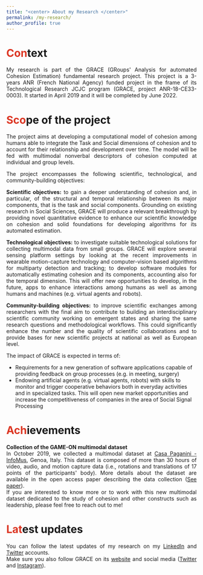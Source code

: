```yaml
---
title: "<center> About my Research </center>"
permalink: /my-research/
author_profile: true
---
```

<span style="color: #DC3522">Con</span>text
======
<p align="justify">My research is part of the GRACE (GRoups' Analysis for automated Cohesion Estimation) fundamental research project. This project is a 3-years ANR (French National Agency) funded project in the frame of its Technological Research JCJC program (GRACE, project ANR-18-CE33-0003). It started in April 2019 and it will be completed by June 2022.</p>


<span style="color: #DC3522">Sco</span>pe of the project
======
<p align="justify">The project aims at developing a computational model of cohesion among humans able to integrate the Task and Social dimensions of cohesion and to account for their relationship and development over time. The model will be fed with multimodal nonverbal descriptors of cohesion computed at individual and group levels.</p>

<p align="justify">The project encompasses the following scientific, technological, and community-building objectives:</p>

<p align="justify"><b>Scientific objectives:</b> to gain a deeper understanding of cohesion and, in particular, of the structural and temporal relationship between its major components, that is the task and social components. Grounding on existing research in Social Sciences, GRACE will produce a relevant breakthrough by providing novel quantitative evidence to enhance our scientific knowledge on cohesion and solid foundations for developing algorithms for its automated estimation.</p>

<p align="justify"><b>Technological objectives:</b> to investigate suitable technological solutions for collecting multimodal data from small groups. GRACE will explore several sensing platform settings by looking at the recent improvements in wearable motion-capture technology and computer-vision based algorithms for multiparty detection and tracking; to develop software modules for automatically estimating cohesion and its components, accounting also for the temporal dimension. This will offer new opportunities to develop, in the future, apps to enhance interactions among humans as well as among humans and machines (e.g. virtual agents and robots).</p>

<p align="justify"><b>Community-building objectives:</b> to improve scientific exchanges among researchers with the final aim to contribute to building an interdisciplinary scientific community working on emergent states and sharing the same research questions and methodological workflows. This could significantly enhance the number and the quality of scientific collaborations and to provide bases for new scientific projects at national as well as European level.</p>

<p align="justify">The impact of GRACE is expected in terms of:
  <ul>
    <li>Requirements for a new generation of software applications capable of providing feedback on group processes (e.g. in meeting, surgery)</li>
    <li>Endowing artificial agents (e.g. virtual agents, robots) with skills to monitor and trigger cooperative behaviors both in everyday activities and in specialized tasks. This will open new market opportunities and increase the competitiveness of companies in the area of Social Signal Processing</li>
  </ul> 
</p>

<span style="color: #DC3522">Ach</span>ievements
====== 
<p align="justify"><b>Collection of the GAME-ON multimodal dataset</b><br>
In October 2019, we collected a multimodal dataset at <a href="http://www.infomus.org/index_eng.php" target="_blank">Casa Paganini - InfoMus</a>, Genoa, Italy. This dataset is composed of more than 30 hours of video, audio, and motion capture data (i.e., rotations and translations of 17 points of the participants' body). More details about the dataset are available in the open access paper describing the data collection (<a href="https://ieeexplore.ieee.org/document/9127943" target="_blank">See paper</a>).<br>
If you are interested to know more or to work with this new multimodal dataset dedicated to the study of cohesion and other constructs such as leadership, please feel free to reach out to me!
</p>

<span style="color: #DC3522">Lat</span>est updates
======
<p align="justify">You can follow the latest updates of my research on my <a href="https://www.linkedin.com/in/lucien-maman/" target="_blank">LinkedIn</a> and <a href="https://twitter.com/LucienMaman09" target="_blank">Twitter</a> accounts.<br>
Make sure you also follow GRACE on its <a href="https://grace.wp.imt.fr/" target="_blank">website</a> and social media (<a href="https://twitter.com/Grace__Project" target="_blank">Twitter</a> and <a href="https://www.instagram.com/grace__project" target="_blank">Instagram</a>).</p>
